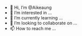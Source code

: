 - 👋 Hi, I’m @Aikeaung
- 👀 I’m interested in ...
- 🌱 I’m currently learning ...
- 💞️ I’m looking to collaborate on ...
- 📫 How to reach me ...

<!---
Aikeaung/Aikeaung is a ✨ special ✨ repository because its `README.md` (this file) appears on your GitHub profile.
You can click the Preview link to take a look at your changes.
--->
